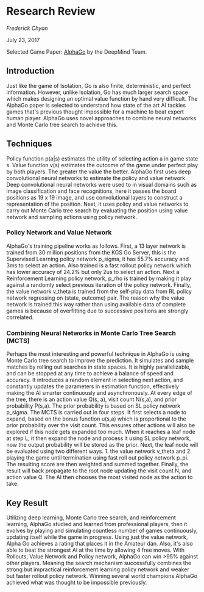 # Research Review
*Frederick Chyan*

July 23, 2017

Selected Game Paper: [AlphaGo](https://storage.googleapis.com/deepmind-media/alphago/AlphaGoNaturePaper.pdf) by the DeepMind Team.

## Introduction
Just like the game of Isolation, Go is also finite, deterministic, and perfect information. However, unlike Isolation, Go has much larger search space which makes designing an optimal value function by hand very difficult. The AlphaGo paper is selected to understand how state of the art AI tackles games that's previous thought impossible for a machine to beat expert human player. AlphaGo uses novel approaches to combine neural networks and Monte Carlo tree search to achieve this.

## Techniques
Policy function p(a|s) estimates the utility of selecting action a in game state s. Value function v(s) estimates the outcome of the game under perfect play by both players. The greater the value the better. AlphaGo first uses deep convolutional neural networks to estimate the policy and value network. Deep convolutional neural networks were used to in visual domains such as image classification and face recognitions, here it passes the board positions as 19 x 19 image, and use convolutional layers to construct a representation of the position. Next, it uses policy and value networks to carry out Monte Carlo tree search by evaluating the position using value network and sampling actions using policy network.

### Policy Network and Value Network
AlphaGo's training pipeline works as follows. First, a 13 layer network is trained from 30 million positions from the KGS Go Server, this is the Supervised Learning policy network p\_sigma, it has 55.7% accuracy and 3ms to select an action. Also trained is a fast rollout policy network which has lower accuracy of 24.2% but only 2us to select an action. Next a Reinforcement Learning policy network, p\_rho is trained by making it play against a randomly select previous iteration of the policy network. Finally, the value network v\_theta is trained from the self-play data from RL policy network regressing on (state, outcome) pair. The reason why the value network is trained this way rather than using available data of complete games is because of overfitting due to successive positions are strongly correlated.

### Combining Neural Networks in Monte Carlo Tree Search (MCTS)
Perhaps the most interesting and powerful technique in AlphaGo is using Monte Carlo tree search to improve the prediction. It simulates and sample matches by rolling out searches in state spaces. It is highly parallelizable, and can be stopped at any time to achieve a balance of speed and accuracy. It introduces a random element in selecting next action, and constantly updates the parameters in estimation function, effectively making the AI smarter continuously and asynchronously. At every edge of the tree, there is an action value Q(s, a), visit count N(s,a), and prior probability P(s,a). The prior probability is based on SL policy network p\_sigma.
The MCTS is carried out in four steps. It first selects a node to expand, based on the bonus function u(s,a) which is proportional to the prior probability over the visit count. This ensures other actions will also be explored if this node gets expanded too much. When it reaches a leaf node at step L, it then expand the node and process it using SL policy network, now the output probability will be stored as the prior. Next, the leaf node will be evaluated using two different ways. 1. the value network v\_theta and 2. playing the game until termination using fast roll out policy network p\_pi. The resulting score are then weighted and summed together. Finally, the result will back propagate to the root node updating the visit count N, and action value Q. The AI then chooses the most visited node as the action to take.

## Key Result
Utilizing deep learning, Monte Carlo tree search, and reinforcement learning, AlphaGo studied and learned from professional players, then it evolves by playing and simulating countless number of games continuously, updating itself while the game in progress. Using just the value network, Alpha Go achieves a rating that places it in the Amateur dan. Also, it's also able to beat the strongest AI at the time by allowing 4 free moves. With Rollouts, Value Network and Policy network, AlphaGo can win >95% against other players. Meaning the search mechanism successfully combines the strong but impractical reinforcement learning policy network and weaker but faster rollout policy network. Winning several world champions AlphaGo achieved what was thought to be impossible previously. 